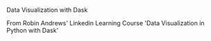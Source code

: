 Data Visualization with Dask

From Robin Andrews' Linkedin Learning Course 'Data Visualization in Python with Dask'
